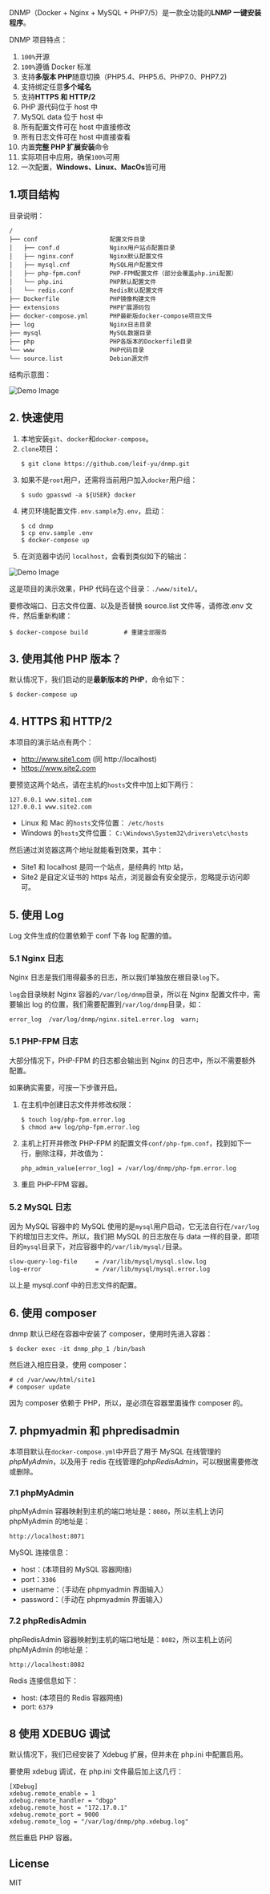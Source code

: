 DNMP（Docker + Nginx + MySQL + PHP7/5）是一款全功能的**LNMP 一键安装程序**。

DNMP 项目特点：

1. `100%`开源
2. `100%`遵循 Docker 标准
3. 支持**多版本 PHP**随意切换（PHP5.4、PHP5.6、PHP7.0、PHP7.2)
4. 支持绑定任意**多个域名**
5. 支持**HTTPS 和 HTTP/2**
6. PHP 源代码位于 host 中
7. MySQL data 位于 host 中
8. 所有配置文件可在 host 中直接修改
9. 所有日志文件可在 host 中直接查看
10. 内置**完整 PHP 扩展安装**命令
11. 实际项目中应用，确保`100%`可用
12. 一次配置，**Windows、Linux、MacOs**皆可用

## 1.项目结构

目录说明：

```
/
├── conf                    配置文件目录
│   ├── conf.d              Nginx用户站点配置目录
│   ├── nginx.conf          Nginx默认配置文件
│   ├── mysql.cnf           MySQL用户配置文件
│   ├── php-fpm.conf        PHP-FPM配置文件（部分会覆盖php.ini配置）
│   └── php.ini             PHP默认配置文件
│   └── redis.conf          Redis默认配置文件
├── Dockerfile              PHP镜像构建文件
├── extensions              PHP扩展源码包
├── docker-compose.yml      PHP最新版docker-compose项目文件
├── log                     Nginx日志目录
├── mysql                   MySQL数据目录
├── php                     PHP各版本的Dockerfile目录
└── www                     PHP代码目录
└── source.list             Debian源文件
```

结构示意图：

![Demo Image](./dnmp.png)

## 2. 快速使用

1. 本地安装`git`、`docker`和`docker-compose`。
2. `clone`项目：
   ```
   $ git clone https://github.com/leif-yu/dnmp.git
   ```
3. 如果不是`root`用户，还需将当前用户加入`docker`用户组：
   ```
   $ sudo gpasswd -a ${USER} docker
   ```
4. 拷贝环境配置文件`.env.sample`为`.env`，启动：
   ```
   $ cd dnmp
   $ cp env.sample .env
   $ docker-compose up
   ```
5. 在浏览器中访问 `localhost`，会看到类似如下的输出：

![Demo Image](./snapshot.png)

这是项目的演示效果，PHP 代码在这个目录：`./www/site1/`。

要修改端口、日志文件位置、以及是否替换 source.list 文件等，请修改.env 文件，然后重新构建：

```
$ docker-compose build          # 重建全部服务
```

## 3. 使用其他 PHP 版本？

默认情况下，我们启动的是**最新版本的 PHP**，命令如下：

```
$ docker-compose up
```

## 4. HTTPS 和 HTTP/2

本项目的演示站点有两个：

- http://www.site1.com (同 http://localhost)
- https://www.site2.com

要预览这两个站点，请在主机的`hosts`文件中加上如下两行：

```
127.0.0.1 www.site1.com
127.0.0.1 www.site2.com
```

- Linux 和 Mac 的`hosts`文件位置： `/etc/hosts`
- Windows 的`hosts`文件位置： `C:\Windows\System32\drivers\etc\hosts`

然后通过浏览器这两个地址就能看到效果，其中：

- Site1 和 localhost 是同一个站点，是经典的 http 站，
- Site2 是自定义证书的 https 站点，浏览器会有安全提示，忽略提示访问即可。

## 5. 使用 Log

Log 文件生成的位置依赖于 conf 下各 log 配置的值。

### 5.1 Nginx 日志

Nginx 日志是我们用得最多的日志，所以我们单独放在根目录`log`下。

`log`会目录映射 Nginx 容器的`/var/log/dnmp`目录，所以在 Nginx 配置文件中，需要输出 log 的位置，我们需要配置到`/var/log/dnmp`目录，如：

```
error_log  /var/log/dnmp/nginx.site1.error.log  warn;
```

### 5.1 PHP-FPM 日志

大部分情况下，PHP-FPM 的日志都会输出到 Nginx 的日志中，所以不需要额外配置。

如果确实需要，可按一下步骤开启。

1. 在主机中创建日志文件并修改权限：
   ```bash
   $ touch log/php-fpm.error.log
   $ chmod a+w log/php-fpm.error.log
   ```
2. 主机上打开并修改 PHP-FPM 的配置文件`conf/php-fpm.conf`，找到如下一行，删除注释，并改值为：
   ```
   php_admin_value[error_log] = /var/log/dnmp/php-fpm.error.log
   ```
3. 重启 PHP-FPM 容器。

### 5.2 MySQL 日志

因为 MySQL 容器中的 MySQL 使用的是`mysql`用户启动，它无法自行在`/var/log`下的增加日志文件。所以，我们把 MySQL 的日志放在与 data 一样的目录，即项目的`mysql`目录下，对应容器中的`/var/lib/mysql/`目录。

```bash
slow-query-log-file     = /var/lib/mysql/mysql.slow.log
log-error               = /var/lib/mysql/mysql.error.log
```

以上是 mysql.conf 中的日志文件的配置。

## 6. 使用 composer

dnmp 默认已经在容器中安装了 composer，使用时先进入容器：

```
$ docker exec -it dnmp_php_1 /bin/bash
```

然后进入相应目录，使用 composer：

```
# cd /var/www/html/site1
# composer update
```

因为 composer 依赖于 PHP，所以，是必须在容器里面操作 composer 的。

## 7. phpmyadmin 和 phpredisadmin

本项目默认在`docker-compose.yml`中开启了用于 MySQL 在线管理的*phpMyAdmin*，以及用于 redis 在线管理的*phpRedisAdmin*，可以根据需要修改或删除。

### 7.1 phpMyAdmin

phpMyAdmin 容器映射到主机的端口地址是：`8080`，所以主机上访问 phpMyAdmin 的地址是：

```
http://localhost:8071
```

MySQL 连接信息：

- host：(本项目的 MySQL 容器网络)
- port：`3306`
- username：（手动在 phpmyadmin 界面输入）
- password：（手动在 phpmyadmin 界面输入）

### 7.2 phpRedisAdmin

phpRedisAdmin 容器映射到主机的端口地址是：`8082`，所以主机上访问 phpMyAdmin 的地址是：

```
http://localhost:8082
```

Redis 连接信息如下：

- host: (本项目的 Redis 容器网络)
- port: `6379`

## 8 使用 XDEBUG 调试

默认情况下，我们已经安装了 Xdebug 扩展，但并未在 php.ini 中配置启用。

要使用 xdebug 调试，在 php.ini 文件最后加上这几行：

```
[XDebug]
xdebug.remote_enable = 1
xdebug.remote_handler = "dbgp"
xdebug.remote_host = "172.17.0.1"
xdebug.remote_port = 9000
xdebug.remote_log = "/var/log/dnmp/php.xdebug.log"
```

然后重启 PHP 容器。

## License

MIT
